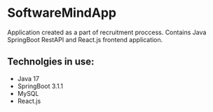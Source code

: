 # SoftwareMindApp
Application created as a part of recruitment proccess. Contains Java SpringBoot RestAPI and React.js frontend application.
## Technolgies in use:
  - Java 17
  - SpringBoot 3.1.1
  - MySQL
  - React.js
